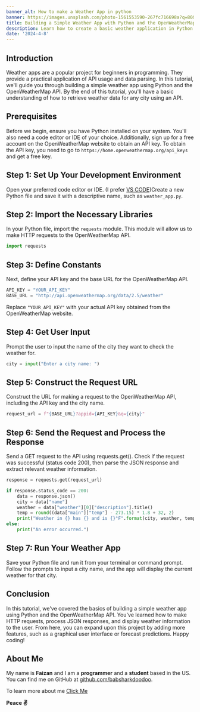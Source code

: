 ```yaml
---
banner_alt: How to make a Weather App in python
banner: https://images.unsplash.com/photo-1561553590-267fc716698a?q=80&w=1192&auto=format&fit=crop&ixlib=rb-4.0.3&ixid=M3wxMjA3fDB8MHxwaG90by1wYWdlfHx8fGVufDB8fHx8fA%3D%3D
title: Building a Simple Weather App with Python and the OpenWeatherMap API
description: Learn how to create a basic weather application in Python using the OpenWeatherMap API, guiding you through the process from setting up your development environment to retrieving and displaying weather data for any city
date: '2024-4-8'
---
```


## Introduction

Weather apps are a popular project for beginners in programming. They provide a practical application of API usage and data parsing. In this tutorial, we'll guide you through building a simple weather app using Python and the OpenWeatherMap API. By the end of this tutorial, you'll have a basic understanding of how to retrieve weather data for any city using an API.

## Prerequisites

Before we begin, ensure you have Python installed on your system. You'll also need a code editor or IDE of your choice. Additionally, sign up for a free account on the OpenWeatherMap website to obtain an API key. To obtain the API key, you need to go to `https://home.openweathermap.org/api_keys` and get a free key.

## Step 1: Set Up Your Development Environment

Open your preferred code editor or IDE. (I prefer [VS CODE](https://code.visualstudio.com/))Create a new Python file and save it with a descriptive name, such as `weather_app.py`.

## Step 2: Import the Necessary Libraries

In your Python file, import the `requests` module. This module will allow us to make HTTP requests to the OpenWeatherMap API.

```python
import requests
```

## Step 3: Define Constants

Next, define your API key and the base URL for the OpenWeatherMap API.

```python
API_KEY = "YOUR_API_KEY"
BASE_URL = "http://api.openweathermap.org/data/2.5/weather"
```

Replace `"YOUR_API_KEY"` with your actual API key obtained from the OpenWeatherMap website.

## Step 4: Get User Input

Prompt the user to input the name of the city they want to check the weather for.

```python
city = input("Enter a city name: ")
```

## Step 5: Construct the Request URL

Construct the URL for making a request to the OpenWeatherMap API, including the API key and the city name.

```python
request_url = f"{BASE_URL}?appid={API_KEY}&q={city}"
```

## Step 6: Send the Request and Process the Response

Send a GET request to the API using requests.get(). Check if the request was successful (status code 200), then parse the JSON response and extract relevant weather information.

```python
response = requests.get(request_url)

if response.status_code == 200:
    data = response.json()
    city = data["name"]
    weather = data["weather"][0]["description"].title()
    temp = round((data["main"]["temp"] - 273.15) * 1.8 + 32, 2)
    print("Weather in {} has {} and is {}°F".format(city, weather, temp))
else:
    print("An error occurred.")
```

## Step 7: Run Your Weather App

Save your Python file and run it from your terminal or command prompt. Follow the prompts to input a city name, and the app will display the current weather for that city.

## Conclusion

In this tutorial, we've covered the basics of building a simple weather app using Python and the OpenWeatherMap API. You've learned how to make HTTP requests, process JSON responses, and display weather information to the user. From here, you can expand upon this project by adding more features, such as a graphical user interface or forecast predictions. Happy coding!

## **About Me**

My name is **Faizan** and I am a **programmer** and a **student** based in the US. You can find me on GitHub at [github.com/babsharkdoodoo](https://github.com/babsharkdoodoo).

To learn more about me [Click Me](https://faizanak.vercel.app/blog/about)

**Peace ✌**

